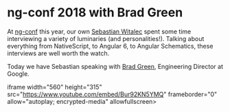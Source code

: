 # ng-conf 2018 with Brad Green

At [ng-conf](https://www.ng-conf.org/) this year, our own [Sebastian Witalec](https://twitter.com/sebawita) spent some time interviewing a variety of luminaries (and personalities!). Talking about everything from NativeScript, to Angular 6, to Angular Schematics, these interviews are well worth the watch.

Today we have Sebastian speaking with [Brad Green](https://twitter.com/bradlygreen), Engineering Director at Google.

iframe width="560" height="315" src="https://www.youtube.com/embed/Bur92KN5YMQ" frameborder="0" allow="autoplay; encrypted-media" allowfullscreen></iframe>


